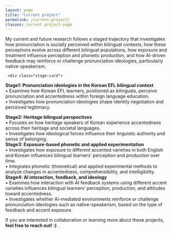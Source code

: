 ```yaml
---
layout: page
title: "Current project"
permalink: /current-project/
classes: current project-page
---
```


<div class="research">

  <section class="research-block">
    <p>
      My current and future research follows a staged trajectory that investigates how pronunciation is socially perceived within bilingual contexts, how these perceptions evolve across different bilingual populations, how exposure and treatment influence perception and phonetic production, and how AI-driven feedback may reinforce or challenge pronunciation ideologies, particularly native-speakerism.
    </p>

     <div class="stage-card">
  <strong>Stage1: Pronunciation ideologies in the Korean EFL bilingual context</strong><br>
  • Examines how Korean EFL learners, positioned as bilinguals, perceive pronunciation and accentedness within foreign language education.<br>
  • Investigates how pronunciation ideologies shape identity negotiation and perceived legitimacy.
</div>

<div class="stage-card">
  <strong>Stage2: Heritage bilingual perspectives</strong><br>
  • Focuses on how heritage speakers of Korean experience accentedness across their heritage and societal languages.<br>
  • Investigates how ideological forces influence their linguistic authority and sense of belonging.
</div>

  <div class="stage-card">
  <strong>Stage3: Exposure-based phonetic and applied experimentation</strong><br>
  • Investigates how exposure to different accented varieties in both English and Korean influences bilingual learners’ perception and production over time.<br>
  • Integrates phonetic (theoretical) and applied experimental methods to analyze changes in accentedness, comprehensibility, and intelligibility.
</div>


<div class="stage-card">
  <strong>Stage4: AI interaction, feedback, and ideology</strong><br>
  • Examines how interaction with AI feedback systems using different accent varieties influences bilingual learners’ perception, production, and attitudes toward accentedness.<br>
  • Investigates whether AI-mediated environments reinforce or challenge pronunciation ideologies such as native-speakerism, based on the type of feedback and accent exposure.
</div>


  </section>

  <p class="research-foot">
    If you are interested in collaboration or learning more about these projects,
    <strong>feel free to reach out! :) </strong>. 
  </p>

</div>
